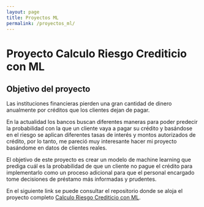 ```yaml
---
layout: page
title: Proyectos ML
permalink: /proyectos_ml/
---
```


# Proyecto Calculo Riesgo Crediticio con ML


## Objetivo del proyecto 

Las instituciones financieras pierden una gran cantidad de dinero anualmente por créditos que los clientes dejan de pagar.

En la actualidad los bancos buscan diferentes maneras para poder predecir la probabilidad con la que un cliente vaya a pagar su crédito y basándose en el riesgo se aplican diferentes tasas de interés y montos autorizados de crédito, por lo tanto, me pareció muy interesante hacer mi proyecto basándome en datos de clientes reales.

El objetivo de este proyecto es crear un modelo de machine learning que prediga cuál es la probabilidad de que un cliente no pague el crédito para implementarlo como un proceso adicional para que el personal encargado tome decisiones de préstamo más informadas y prudentes. 

En el siguiente link se puede consultar el repositorio donde se aloja el proyecto completo [Calculo Riesgo Crediticio con ML](https://github.com/ricardogarzaortiz/Calculo_Riesgo_Crediticio).

